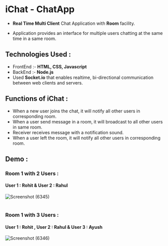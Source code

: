 # iChat - ChatApp
- **Real Time Multi Client** Chat Application with **Room** facility.

- Application provides an interface for multiple users chatting at the same time in a same room.


## Technologies Used : 
- FrontEnd :- **HTML, CSS, Javascript**
- BackEnd :- **Node.js**
- Used **Socket.io** that enables realtime, bi-directional communication between web clients and servers.


## Functions of iChat :
- When a new user joins the chat, it will notify all other users in corresponding room.
- When a user send message in a room, it will broadcast to all other users in same room.
- Receiver receives message with a notification sound.
- When a user left the room, it will notify all other users in corresponding room.

## Demo :
### Room 1 with 2 Users :
#### User 1 : Rohit & User 2 : Rahul
![Screenshot (6345)](https://user-images.githubusercontent.com/80086654/152690449-641e8588-652e-4ceb-b6e0-5045e2567e89.png)
#
### Room 1 with 3 Users :
#### User 1 : Rohit , User 2 : Rahul & User 3 : Ayush
![Screenshot (6346)](https://user-images.githubusercontent.com/80086654/152690480-c92f38ca-e419-4d5d-9462-d5af79c8200d.png)

